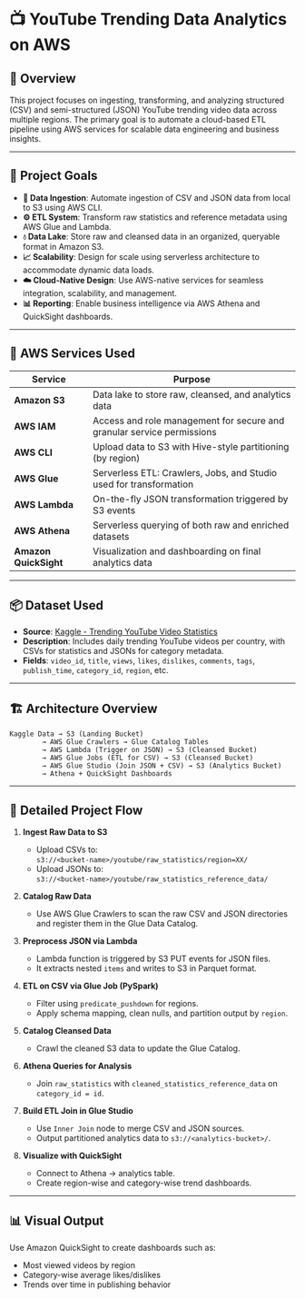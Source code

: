 
# 📺 YouTube Trending Data Analytics on AWS

## 🧠 Overview  
This project focuses on ingesting, transforming, and analyzing structured (CSV) and semi-structured (JSON) YouTube trending video data across multiple regions. The primary goal is to automate a cloud-based ETL pipeline using AWS services for scalable data engineering and business insights.

---

## 🎯 Project Goals

- **🔁 Data Ingestion**: Automate ingestion of CSV and JSON data from local to S3 using AWS CLI.
- **⚙️ ETL System**: Transform raw statistics and reference metadata using AWS Glue and Lambda.
- **💧 Data Lake**: Store raw and cleansed data in an organized, queryable format in Amazon S3.
- **📈 Scalability**: Design for scale using serverless architecture to accommodate dynamic data loads.
- **☁️ Cloud-Native Design**: Use AWS-native services for seamless integration, scalability, and management.
- **📊 Reporting**: Enable business intelligence via AWS Athena and QuickSight dashboards.

---

## 🧰 AWS Services Used

| Service       | Purpose                                                                 |
|---------------|-------------------------------------------------------------------------|
| **Amazon S3**     | Data lake to store raw, cleansed, and analytics data                      |
| **AWS IAM**       | Access and role management for secure and granular service permissions    |
| **AWS CLI**       | Upload data to S3 with Hive-style partitioning (by region)               |
| **AWS Glue**      | Serverless ETL: Crawlers, Jobs, and Studio used for transformation        |
| **AWS Lambda**    | On-the-fly JSON transformation triggered by S3 events                    |
| **AWS Athena**    | Serverless querying of both raw and enriched datasets                    |
| **Amazon QuickSight** | Visualization and dashboarding on final analytics data                       |

---

## 📦 Dataset Used

- **Source**: [Kaggle - Trending YouTube Video Statistics](https://www.kaggle.com/datasets/datasnaek/youtube-new)  
- **Description**: Includes daily trending YouTube videos per country, with CSVs for statistics and JSONs for category metadata.  
- **Fields**: `video_id`, `title`, `views`, `likes`, `dislikes`, `comments`, `tags`, `publish_time`, `category_id`, `region`, etc.

---

## 🏗️ Architecture Overview

```
Kaggle Data → S3 (Landing Bucket)
        → AWS Glue Crawlers → Glue Catalog Tables
        → AWS Lambda (Trigger on JSON) → S3 (Cleansed Bucket)
        → AWS Glue Jobs (ETL for CSV) → S3 (Cleansed Bucket)
        → AWS Glue Studio (Join JSON + CSV) → S3 (Analytics Bucket)
        → Athena + QuickSight Dashboards
```

---

## 🔄 Detailed Project Flow

1. **Ingest Raw Data to S3**  
   - Upload CSVs to:  
     `s3://<bucket-name>/youtube/raw_statistics/region=XX/`  
   - Upload JSONs to:  
     `s3://<bucket-name>/youtube/raw_statistics_reference_data/`

2. **Catalog Raw Data**  
   - Use AWS Glue Crawlers to scan the raw CSV and JSON directories and register them in the Glue Data Catalog.

3. **Preprocess JSON via Lambda**  
   - Lambda function is triggered by S3 PUT events for JSON files.  
   - It extracts nested `items` and writes to S3 in Parquet format.

4. **ETL on CSV via Glue Job (PySpark)**  
   - Filter using `predicate_pushdown` for regions.
   - Apply schema mapping, clean nulls, and partition output by `region`.

5. **Catalog Cleansed Data**  
   - Crawl the cleaned S3 data to update the Glue Catalog.

6. **Athena Queries for Analysis**  
   - Join `raw_statistics` with `cleaned_statistics_reference_data` on `category_id = id`.

7. **Build ETL Join in Glue Studio**  
   - Use `Inner Join` node to merge CSV and JSON sources.
   - Output partitioned analytics data to `s3://<analytics-bucket>/`.

8. **Visualize with QuickSight**  
   - Connect to Athena → analytics table.
   - Create region-wise and category-wise trend dashboards.

---

## 📊 Visual Output

Use Amazon QuickSight to create dashboards such as:
- Most viewed videos by region
- Category-wise average likes/dislikes
- Trends over time in publishing behavior
